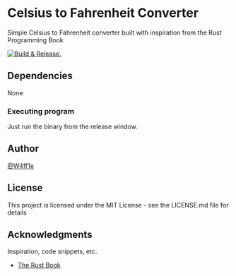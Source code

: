 # Celsius to Fahrenheit Converter

Simple Celsius to Fahrenheit converter built with inspiration from the Rust Programming Book

[![Build & Release.](https://github.com/W4ff1e/celsius_to_fahrenheit/actions/workflows/build.yml/badge.svg?event=release)](https://github.com/W4ff1e/celsius_to_fahrenheit/actions/workflows/build.yml)

## Dependencies

None

### Executing program

Just run the binary from the release window.

## Author

[@W4ff1e](https://github.com/W4ff1e)

## License

This project is licensed under the MIT License - see the LICENSE.md file for details

## Acknowledgments

Inspiration, code snippets, etc.

* [The Rust Book](https://rust-book.cs.brown.edu/ch03-05-control-flow.html#summary)
